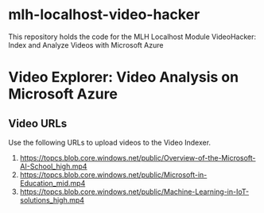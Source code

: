 # mlh-localhost-video-hacker
This repository holds the code for the MLH Localhost Module VideoHacker: Index and Analyze Videos with Microsoft Azure

# Video Explorer: Video Analysis on Microsoft Azure

## Video URLs

Use the following URLs to upload videos to the Video Indexer.

1. https://topcs.blob.core.windows.net/public/Overview-of-the-Microsoft-AI-School_high.mp4
2. https://topcs.blob.core.windows.net/public/Microsoft-in-Education_mid.mp4
3. https://topcs.blob.core.windows.net/public/Machine-Learning-in-IoT-solutions_high.mp4
